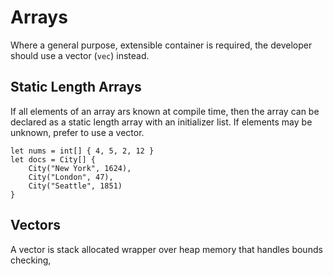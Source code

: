 # Arrays
Where a general purpose, extensible container is required, the developer should use a vector (`vec`) instead. 

## Static Length Arrays
If all elements of an array ars known at compile time, then the array can be declared as a static length array with an initializer list. If elements may be unknown, prefer to use a vector.

```eisen
let nums = int[] { 4, 5, 2, 12 }
let docs = City[] { 
    City("New York", 1624), 
    City("London", 47), 
    City("Seattle", 1851) 
}
```

## Vectors
A vector is stack allocated wrapper over heap memory that handles bounds checking,